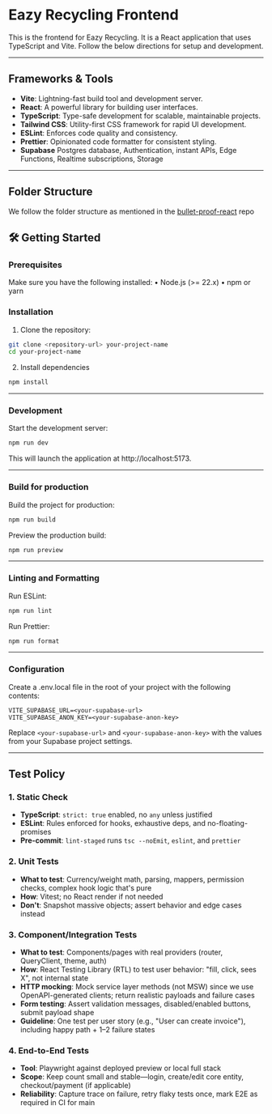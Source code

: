 # Eazy Recycling Frontend

This is the frontend for Eazy Recycling. It is a React application that uses TypeScript and Vite. Follow the below directions for setup and development.

---

## Frameworks & Tools

- **Vite**: Lightning-fast build tool and development server.
- **React**: A powerful library for building user interfaces.
- **TypeScript**: Type-safe development for scalable, maintainable projects.
- **Tailwind CSS**: Utility-first CSS framework for rapid UI development.
- **ESLint**: Enforces code quality and consistency.
- **Prettier**: Opinionated code formatter for consistent styling.
- **Supabase**  Postgres database, Authentication, instant APIs, Edge Functions, Realtime subscriptions, Storage

---

## Folder Structure

We follow the folder structure as mentioned in the [bullet-proof-react](https://github.com/alan2207/bulletproof-react/blob/master/docs/project-structure.md) repo

## 🛠️ Getting Started

### Prerequisites

Make sure you have the following installed:
	•	Node.js (>= 22.x)
	•	npm or yarn

### Installation
1.	Clone the repository:
```bash
git clone <repository-url> your-project-name
cd your-project-name
```
2. Install dependencies
```bash
npm install
```
---
### Development
Start the development server:
```bash
npm run dev
```
This will launch the application at http://localhost:5173.

---
### Build for production
Build the project for production:
```bash
npm run build
```

Preview the production build:
```bash
npm run preview
```
---
### Linting and Formatting
Run ESLint:
```bash
npm run lint
```
Run Prettier:
```bash
npm run format
```
---

### Configuration

Create a .env.local file in the root of your project with the following contents:

```env
VITE_SUPABASE_URL=<your-supabase-url>
VITE_SUPABASE_ANON_KEY=<your-supabase-anon-key>
```

Replace `<your-supabase-url>` and `<your-supabase-anon-key>` with the values from your Supabase project settings.

---

## Test Policy

### 1. Static Check

- **TypeScript**: `strict: true` enabled, no `any` unless justified
- **ESLint**: Rules enforced for hooks, exhaustive deps, and no-floating-promises
- **Pre-commit**: `lint-staged` runs `tsc --noEmit`, `eslint`, and `prettier`

### 2. Unit Tests

- **What to test**: Currency/weight math, parsing, mappers, permission checks, complex hook logic that's pure
- **How**: Vitest; no React render if not needed
- **Don't**: Snapshot massive objects; assert behavior and edge cases instead

### 3. Component/Integration Tests

- **What to test**: Components/pages with real providers (router, QueryClient, theme, auth)
- **How**: React Testing Library (RTL) to test user behavior: "fill, click, sees X", not internal state
- **HTTP mocking**: Mock service layer methods (not MSW) since we use OpenAPI-generated clients; return realistic payloads and failure cases
- **Form testing**: Assert validation messages, disabled/enabled buttons, submit payload shape
- **Guideline**: One test per user story (e.g., "User can create invoice"), including happy path + 1–2 failure states

### 4. End-to-End Tests

- **Tool**: Playwright against deployed preview or local full stack
- **Scope**: Keep count small and stable—login, create/edit core entity, checkout/payment (if applicable)
- **Reliability**: Capture trace on failure, retry flaky tests once, mark E2E as required in CI for main